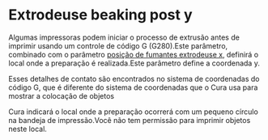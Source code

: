 Extrodeuse beaking post y
====
Algumas impressoras podem iniciar o processo de extrusão antes de imprimir usando um controle de código G (G280).Este parâmetro, combinado com o parâmetro [posição de fumantes extrodeuse x](extruder_prime_pos_x.md), definirá o local onde a preparação é realizada.Este parâmetro define a coordenada y.

Esses detalhes de contato são encontrados no sistema de coordenadas do código G, que é diferente do sistema de coordenadas que o Cura usa para mostrar a colocação de objetos

Cura indicará o local onde a preparação ocorrerá com um pequeno círculo na bandeja de impressão.Você não tem permissão para imprimir objetos neste local.